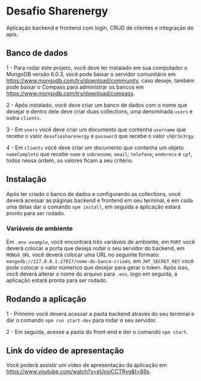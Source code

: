 # Desafio Sharenergy
Aplicação backend e frontend com login, CRUD de clientes e integração de apis.

## Banco de dados

1 - Para rodar este projeto, você deve ter instalado em sua computador o MongoDB versão 6.0.3, você pode baixar o servidor comunitário em https://www.mongodb.com/try/download/community, caso deseje, também pode baixar o Compass para administrar os bancos em https://www.mongodb.com/try/download/compass.

2 - Após instalado, você deve criar um banco de dados com o nome que desejar e dentro dele deve criar duas collections, uma denominada `users` e outra `clients`.

3 - Em `users` você deve criar um documento que contenha `username` que recebe o valor `desafiosharenergy`  e `password` que recebe o valor `sh@r3n3rgy`.

4 - Em `clients` você deve criar um documento que contenha um objeto `nomeCompleto` que recebe `nome` e `sobrenome`; `email`; `telefone`; `endereco` e `cpf`, todos nessa ordem, os valores ficam a seu critério.

## Instalação

Após ter criado o banco de dados e configurando as collections, você deverá acessar as páginas backend e frontend em seu terminal, e em cada uma delas dar o comando `npm install`, em seguida a aplicação estará pronto para ser rodado.

### Variáveis de ambiente

Em `.env-example`, você encontrará três variáveis de ambiente, em `PORT` você deverá colocar a porta que deseja rodar o seu servidor do backend, em `MONGO_URL` você deverá colocar uma URL no seguinte formato: `mongodb://127.0.0.1:27017/nome-do-banco-criado`, em `JWT_SECRET_KEY` você pode colocar o valor númerico que desejar para gerar o token. Após isso, você deverá alterar o nome do arquivo para `.env`, logo em seguida, a aplicação estará pronta para ser rodado.

## Rodando a aplicação

1 - Primeiro você deverá acessar a pasta backend através do seu terminal e dar o comando `npm run start-dev` para rodar o seu servidor.

2 - Em seguida, acesse a pasta do front-end e der o comando `npm start`.

## Link do vídeo de apresentação

Você poderá assistir um vídeo de apresentação da aplicação em https://www.youtube.com/watch?v=eUosiCCTRyg&t=69s.

